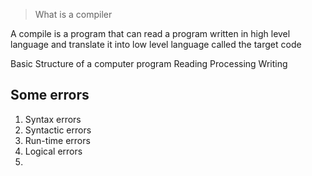 >What is a compiler 

A compile is a program that can read a program written in high level language and translate it into low level language called the target code

Basic Structure of a computer program 
Reading 
Processing
Writing





## Some errors

1. Syntax errors 
2. Syntactic errors
3. Run-time errors
4. Logical errors
5. 